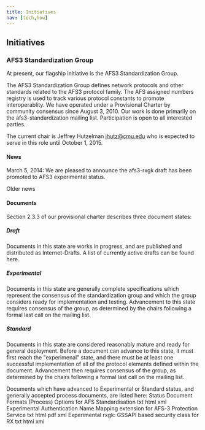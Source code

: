```yaml
---
title: Initiatives
nav: [tech,how]
---
```


## Initiatives ##

### AFS3 Standardization Group ###

At present, our flagship initiative is the AFS3 Standardization Group.

The AFS3 Standardization Group defines network protocols and other standards related to the AFS3 protocol family. The AFS assigned numbers registry is used to track various protocol constants to promote interoperablity. We have operated under a Provisional Charter by community consensus since August 3, 2010. Our work is done primarily on the afs3-standardization mailing list. Participation is open to all interested parties.

The current chair is Jeffrey Hutzelman <jhutz@cmu.edu> who is expected to serve in this role until October 1, 2015.

#### News ####

March 5, 2014:  We are pleased to announce the afs3-rxgk draft has been promoted to AFS3 experimental status.
    
Older news

#### Documents ####

Section 2.3.3 of our provisional charter describes three document states:

##### Draft #####
Documents in this state are works in progress, and are published and distributed as Internet-Drafts. A list of currently active drafts can be found here.

##### Experimental #####
Documents in this state are generally complete specifications which represent the consensus of the standardization group and which the group considers ready for implementation and testing. Advancement to this state requires consensus of the group, as determined by the chairs following a formal last call on the mailing list. 

##### Standard #####
Documents in this state are considered reasonably mature and ready for general deployment. Before a document can advance to this state, it must first reach the "experimenal" state, and there must be at least one successful implementation of all of the protocol elements defined within the document. Advancement then requires consensus of the group, as determined by the chairs following a formal last call on the mailing list. 

Documents which have advanced to Experimental or Standard status, and generally accepted process documents, are listed here:
Status 	Document 	Formats
(Process) 	Options for AFS Standardisation 	txt html xml
Experimental 	Authentication Name Mapping extension for AFS-3 Protection Service 	txt html pdf xml
Experimental 	rxgk: GSSAPI based security class for RX 	txt html xml
